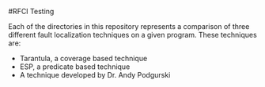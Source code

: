 #RFCI Testing

Each of the directories in this repository represents a 
comparison of three different fault localization techniques on a given program.
These techniques are:
<ul>
  <li>Tarantula, a coverage based technique</li>
  <li>ESP, a predicate based technique</li>
  <li>A technique developed by Dr. Andy Podgurski</li>
</ul>
